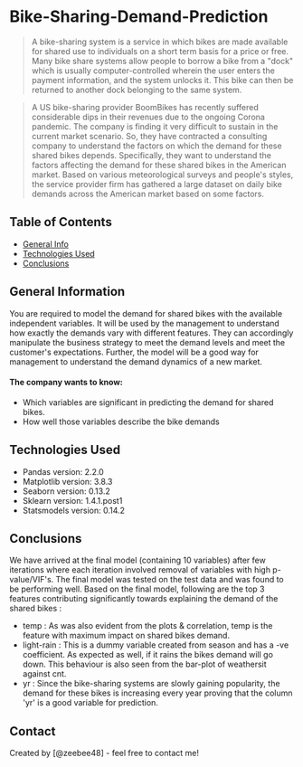 # Bike-Sharing-Demand-Prediction
> A bike-sharing system is a service in which bikes are made available for shared use to individuals on a short term basis for a price or free. Many bike share systems allow people to borrow a bike from a "dock" which is usually computer-controlled wherein the user enters the payment information, and the system unlocks it. This bike can then be returned to another dock belonging to the same system.

>A US bike-sharing provider BoomBikes has recently suffered considerable dips in their revenues due to the ongoing Corona pandemic. The company is finding it very difficult to sustain in the current market scenario. So, they have contracted a consulting company to understand the factors on which the demand for these shared bikes depends. Specifically, they want to understand the factors affecting the demand for these shared bikes in the American market. Based on various meteorological surveys and people's styles, the service provider firm has gathered a large dataset on daily bike demands across the American market based on some factors.

## Table of Contents
* [General Info](#general-information)
* [Technologies Used](#technologies-used)
* [Conclusions](#conclusions)

<!-- You can include any other section that is pertinent to your problem -->

## General Information
You are required to model the demand for shared bikes with the available independent variables. It will be used by the management to understand how exactly the demands vary with different features. They can accordingly manipulate the business strategy to meet the demand levels and meet the customer's expectations. Further, the model will be a good way for management to understand the demand dynamics of a new market.
#### The company wants to know:
- Which variables are significant in predicting the demand for shared bikes.
- How well those variables describe the bike demands
<!-- You don't have to answer all the questions - just the ones relevant to your project. -->

## Technologies Used
- Pandas version: 2.2.0
- Matplotlib version: 3.8.3
- Seaborn version: 0.13.2
- Sklearn version: 1.4.1.post1
- Statsmodels version: 0.14.2

<!-- As the libraries versions keep on changing, it is recommended to mention the version of library used in this project -->

## Conclusions
We have arrived at the final model (containing 10 variables) after few iterations where each iteration involved removal of variables with high p-value/VIF's. The final model was tested on the test data and was found to be performing well. Based on the final model,  following are the top 3 features contributing significantly towards explaining the demand of the shared bikes :
 - temp : As was also evident from the plots & correlation, temp is the feature with maximum impact on shared bikes demand.
 - light-rain : This is a dummy variable created from season and has a -ve coefficient. As expected as well, if it rains the bikes demand will go down. This behaviour is also seen from the bar-plot of weathersit against cnt.
 - yr : Since the bike-sharing systems are slowly gaining popularity, the demand for these bikes is increasing every year proving that the column 'yr' is a good variable for prediction.
 
<!-- You don't have to answer all the questions - just the ones relevant to your project. -->

## Contact
Created by [@zeebee48] - feel free to contact me!

<!-- Optional -->
<!-- ## License -->
<!-- This project is open source and available under the [... License](). -->

<!-- You don't have to include all sections - just the one's relevant to your project -->
